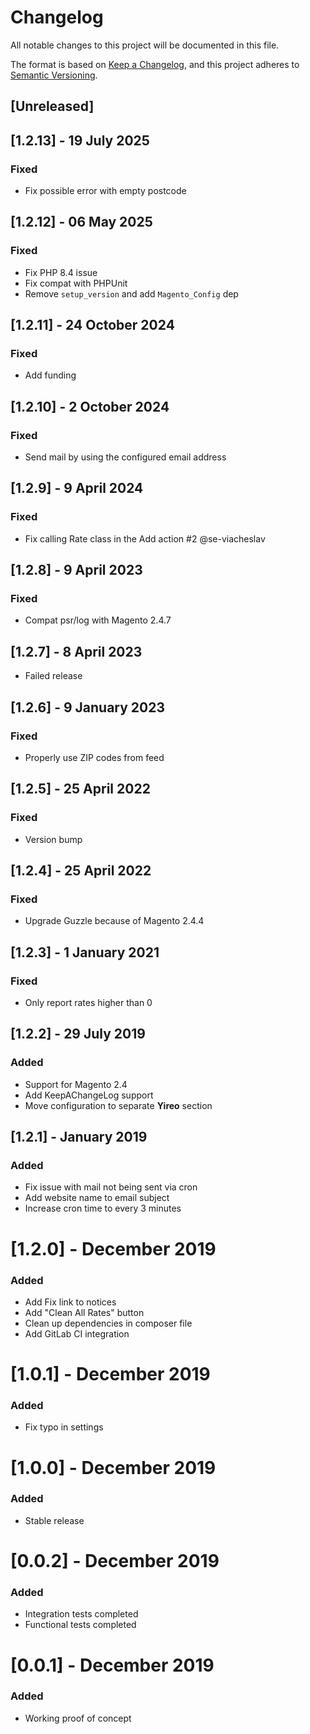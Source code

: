 # Changelog
All notable changes to this project will be documented in this file.

The format is based on [Keep a Changelog](https://keepachangelog.com/en/1.0.0/),
and this project adheres to [Semantic Versioning](https://semver.org/spec/v2.0.0.html).

## [Unreleased]

## [1.2.13] - 19 July 2025
### Fixed
- Fix possible error with empty postcode

## [1.2.12] - 06 May 2025
### Fixed
- Fix PHP 8.4 issue
- Fix compat with PHPUnit
- Remove `setup_version` and add `Magento_Config` dep

## [1.2.11] - 24 October 2024
### Fixed
- Add funding

## [1.2.10] - 2 October 2024
### Fixed
- Send mail by using the configured email address

## [1.2.9] - 9 April 2024
### Fixed
- Fix calling Rate class in the Add action #2 @se-viacheslav

## [1.2.8] - 9 April 2023
### Fixed
- Compat psr/log with Magento 2.4.7

## [1.2.7] - 8 April 2023
- Failed release

## [1.2.6] - 9 January 2023
### Fixed
- Properly use ZIP codes from feed

## [1.2.5] - 25 April 2022
### Fixed
- Version bump

## [1.2.4] - 25 April 2022
### Fixed
- Upgrade Guzzle because of Magento 2.4.4

## [1.2.3] - 1 January 2021
### Fixed
- Only report rates higher than 0

## [1.2.2] - 29 July 2019
### Added
- Support for Magento 2.4
- Add KeepAChangeLog support
- Move configuration to separate **Yireo** section

## [1.2.1] - January 2019
### Added
- Fix issue with mail not being sent via cron
- Add website name to email subject
- Increase cron time to every 3 minutes

# [1.2.0] - December 2019
### Added
- Add Fix link to notices
- Add "Clean All Rates" button
- Clean up dependencies in composer file
- Add GitLab CI integration

# [1.0.1] - December 2019
### Added
- Fix typo in settings

# [1.0.0] - December 2019
### Added
- Stable release

# [0.0.2] - December 2019
### Added
- Integration tests completed
- Functional tests completed

# [0.0.1] - December 2019
### Added
- Working proof of concept
